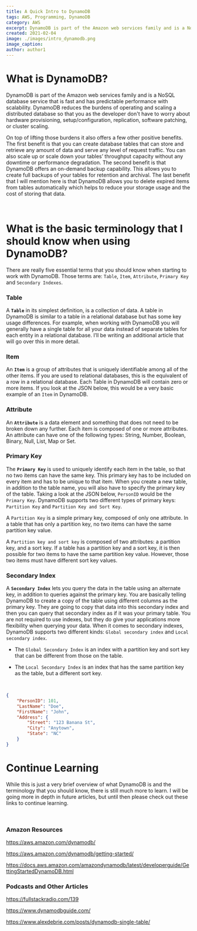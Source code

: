 ```yaml
---
title: A Quick Intro to DynamoDB
tags: AWS, Programming, DynamoDB
category: AWS
excerpt: DynamoDB is part of the Amazon web services family and is a NoSQL database service that is fast and has predictable performance with scalability.
created: 2021-02-04
image: ./images/intro_dynamodb.png
image_caption: 
author: author1
---
```


# What is DynamoDB?

DynamoDB is part of the Amazon web services family and is a NoSQL database service that is fast and has predictable performance with scalability. DynamoDB reduces the burdens of operating and scaling a distributed database so that you as the developer don't have to worry about hardware provisioning, setup/configuration, replication, software patching, or cluster scaling.

On top of lifting those burdens it also offers a few other positive benefits. The first benefit is that you can create database tables that can store and retrieve any amount of data and serve any level of request traffic. You can also scale up or scale down your tables’ throughput capacity without any downtime or performance degradation. The second benefit is that DynamoDB offers an on-demand backup capability. This allows you to create full backups of your tables for retention and archival. The last benefit that I will mention here is that DynamoDB allows you to delete expired items from tables automatically which helps to reduce your storage usage and the cost of storing that data.

&nbsp;

# What is the basic terminology that I should know when using DynamoDB?

There are really five essential terms that you should know when starting to work with DynamoDB. Those terms are: `Table`, `Item`, `Attribute`, `Primary Key` and `Secondary Indexes`.

### Table
A **`Table`** in its simplest definition, is a collection of data. A table in DynamoDB is similar to a table in a relational database but has some key usage differences. For example, when working with DynamoDB you will generally have a single table for all your data instead of separate tables for each entity in a relational database. I’ll be writing an additional article that will go over this in more detail.

### Item
An **`Item`** is a group of attributes that is uniquely identifiable among all of the other items. If you are used to relational databases, this is the equivalent of a row in a relational database. Each Table in DynamoDB will contain zero or more items. If you look at the JSON below, this would be a very basic example of an `Item` in DynamoDB.

### Attribute
An **`Attribute`** is a data element and something that does not need to be broken down any further. Each item is composed of one or more attributes. An attribute can have one of the following types: String, Number, Boolean, Binary, Null, List, Map or Set.

### Primary Key
The **`Primary Key`** is used to uniquely identify each item in the table, so that no two items can have the same key. This primary key has to be included on every item and has to be unique to that item. When you create a new table, in addition to the table name, you will also have to specify the primary key of the table. Taking a look at the JSON below, `PersonID` would be the `Primary Key`. DynamoDB supports two different types of primary keys: `Partition Key` and `Partition Key and Sort Key`. 

A `Partition Key` is a simple primary key, composed of only one attribute. In a table that has only a partition key, no two items can have the same partition key value. 

A `Partition key and sort key` is composed of two attributes: a partition key, and a sort key. If a table has a partition key and a sort key, it is then possible for two items to have the same partition key value. However, those two items must have different sort key values.

### Secondary Index
A **`Secondary Index`** lets you query the data in the table using an alternate key, in addition to queries against the primary key. You are basically telling DynamoDB to create a copy of the table using different columns as the primary key. They are going to copy that data into this secondary index and then you can query that secondary index as if it was your primary table. You are not required to use indexes, but they do give your applications more flexibility when querying your data. When it comes to secondary indexes, DynamoDB supports two different kinds: `Global secondary index` and `Local secondary index`.

- The `Global Secondary Index` is an index with a partition key and sort key that can be different from those on the table.

- The `Local Secondary Index` is an index that has the same partition key as the table, but a different sort key.


&nbsp;


```json
{
    "PersonID": 101,
    "LastName": "Doe",
    "FirstName": "John",
    "Address": {
        "Street": "123 Banana St",
        "City": "Anytown",
        "State": "NC"
    }
}
```


# Continue Learning

While this is just a very brief overview of what DynamoDB is and the terminology that you should know, there is still much more to learn. I will be going more in depth in future articles, but until then please check out these links to continue learning.

&nbsp;
### Amazon Resources

https://aws.amazon.com/dynamodb/

https://aws.amazon.com/dynamodb/getting-started/

https://docs.aws.amazon.com/amazondynamodb/latest/developerguide/GettingStartedDynamoDB.html

### Podcasts and Other Articles

https://fullstackradio.com/139

https://www.dynamodbguide.com/

https://www.alexdebrie.com/posts/dynamodb-single-table/






